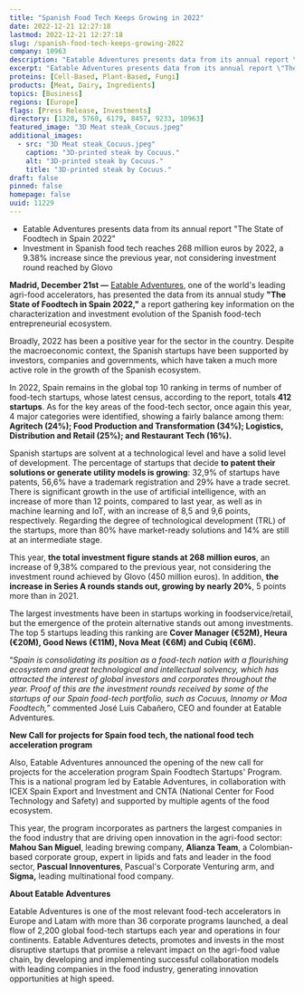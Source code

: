 ```yaml
---
title: "Spanish Food Tech Keeps Growing in 2022"
date: 2022-12-21 12:27:18
lastmod: 2022-12-21 12:27:18
slug: /spanish-food-tech-keeps-growing-2022
company: 10963
description: "Eatable Adventures presents data from its annual report \"The State of Foodtech in Spain 2022\""
excerpt: "Eatable Adventures presents data from its annual report \"The State of Foodtech in Spain 2022\""
proteins: [Cell-Based, Plant-Based, Fungi]
products: [Meat, Dairy, Ingredients]
topics: [Business]
regions: [Europe]
flags: [Press Release, Investments]
directory: [1328, 5760, 6179, 8457, 9233, 10963]
featured_image: "3D Meat steak_Cocuus.jpeg"
additional_images:
  - src: "3D Meat steak_Cocuus.jpeg"
    caption: "3D-printed steak by Cocuus."
    alt: "3D-printed steak by Cocuus."
    title: "3D-printed steak by Cocuus."
draft: false
pinned: false
homepage: false
uuid: 11229
---
```

<ul>
<li>Eatable Adventures presents data from its annual report "The State of Foodtech in Spain 2022"</li>
<li>Investment in Spanish food tech reaches 268 million euros by 2022, a 9.38% increase since the previous year, not considering investment round reached by Glovo</li>
</ul>
<p><strong>Madrid, December 21st —</strong> <a href="https://eatableadventures.com/">Eatable Adventures</a>, one of the world's leading agri-food accelerators, has presented the data from its annual study <strong>"The State of Foodtech in Spain 2022,"</strong> a report gathering key information on the characterization and investment evolution of the Spanish food-tech entrepreneurial ecosystem.</p>
<p>Broadly, 2022 has been a positive year for the sector in the country. Despite the macroeconomic context, the Spanish startups have been supported by investors, companies and governments, which have taken a much more active role in the growth of the Spanish ecosystem.</p>
<p>In 2022, Spain remains in the global top 10 ranking in terms of number of food-tech startups, whose latest census, according to the report, totals <strong>412 startups</strong>. As for the key areas of the food-tech sector, once again this year, 4 major categories were identified, showing a fairly balance among them: <strong>Agritech (24%); Food Production and Transformation (34%); Logistics, Distribution and Retail (25%); and Restaurant Tech (16%).</strong></p>
<p>Spanish startups are solvent at a technological level and have a solid level of development. The percentage of startups that decide <strong>to patent their solutions or generate utility models is growing</strong>: 32,9% of startups have patents, 56,6% have a trademark registration and 29% have a trade secret. There is significant growth in the use of artificial intelligence, with an increase of more than 12 points, compared to last year, as well as in machine learning and IoT, with an increase of 8,5 and 9,6 points, respectively. Regarding the degree of technological development (TRL) of the startups, more than 80% have market-ready solutions and 14% are still at an intermediate stage.</p>
<p>This year, <strong>the total investment figure stands at 268 million euros</strong>, an increase of 9,38% compared to the previous year, not considering the investment round achieved by Glovo (450 million euros). In addition, <strong>the increase in Series A rounds stands out, growing by nearly 20%</strong>, 5 points more than in 2021.</p>
<p>The largest investments have been in startups working in foodservice/retail, but the emergence of the protein alternative stands out among investments. The top 5 startups leading this ranking are <strong>Cover Manager (€52M), Heura (€20M), Good News (€11M), Nova Meat (€6M) and Cubiq (€6M). </strong></p>
<p>“<em>Spain is consolidating its position as a food-tech nation with a flourishing ecosystem and great technological and intellectual solvency, which has attracted the interest of global investors and corporates throughout the year. Proof of this are the investment rounds received by some of the startups of our Spain food-tech portfolio, such as Cocuus, Innomy or Moa Foodtech,”</em> commented José Luis Cabañero, CEO and founder at Eatable Adventures.</p>
<p><strong>New Call for projects for Spain food tech, the national food tech acceleration program </strong></p>
<p>Also, Eatable Adventures announced the opening of the new call for projects for the acceleration program Spain Foodtech Startups' Program. This is a national program led by Eatable Adventures, in collaboration with ICEX Spain Export and Investment and CNTA (National Center for Food Technology and Safety) and supported by multiple agents of the food ecosystem.</p>
<p>This year, the program incorporates as partners the largest companies in the food industry that are driving open innovation in the agri-food sector: <strong>Mahou San Miguel</strong>, leading brewing company, <strong>Alianza Team</strong>, a Colombian-based corporate group, expert in lipids and fats and leader in the food sector, <strong>Pascual Innoventures</strong>, Pascual's Corporate Venturing arm, and <strong>Sigma,</strong> leading multinational food company.</p>
<p><strong>About Eatable Adventures </strong></p>
<p>Eatable Adventures is one of the most relevant food-tech accelerators in Europe and Latam with more than 36 corporate programs launched, a deal flow of 2,200 global food-tech startups each year and operations in four continents. Eatable Adventures detects, promotes and invests in the most disruptive startups that promise a relevant impact on the agri-food value chain, by developing and implementing successful collaboration models with leading companies in the food industry, generating innovation opportunities at high speed.</p>
